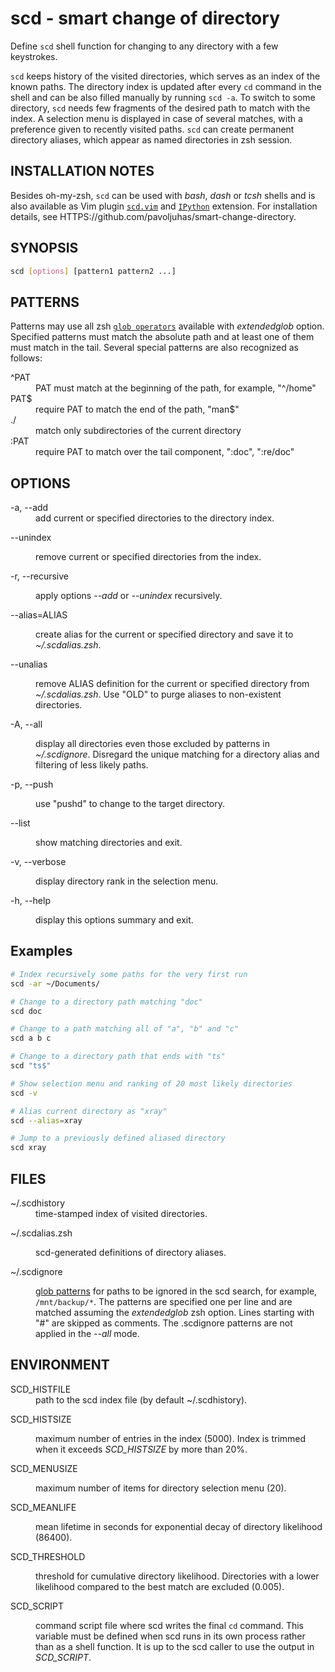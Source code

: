 # scd - smart change of directory

Define `scd` shell function for changing to any directory with a few keystrokes.

`scd` keeps history of the visited directories, which serves as an index of the
known paths. The directory index is updated after every `cd` command in the
shell and can be also filled manually by running `scd -a`. To switch to some
directory, `scd` needs few fragments of the desired path to match with the
index. A selection menu is displayed in case of several matches, with a
preference given to recently visited paths. `scd` can create permanent directory
aliases, which appear as named directories in zsh session.

## INSTALLATION NOTES

Besides oh-my-zsh, `scd` can be used with _bash_, _dash_ or _tcsh_ shells and is
also available as Vim plugin [`scd.vim`](https://github.com/pavoljuhas/scd.vim)
and [`IPython`](https://ipython.org) extension. For installation details, see
HTTPS://github.com/pavoljuhas/smart-change-directory.

## SYNOPSIS

```sh
scd [options] [pattern1 pattern2 ...]
```

## PATTERNS

Patterns may use all zsh
[`glob operators`](HTTP://zsh.sourceforge.net/Doc/Release/Expansion.html#Glob-Operators)
available with _extendedglob_ option. Specified patterns must match the absolute
path and at least one of them must match in the tail. Several special patterns
are also recognized as follows:

<dl><dt>
^PAT</dt><dd>
  PAT must match at the beginning of the path, for example, "^/home"</dd><dt>
PAT$</dt><dd>
  require PAT to match the end of the path, "man$"</dd><dt>
./</dt><dd>
  match only subdirectories of the current directory</dd><dt>
:PAT</dt><dd>
  require PAT to match over the tail component, ":doc", ":re/doc"</dd>
</dl>

## OPTIONS

<dl><dt>
-a, --add</dt><dd>
  add current or specified directories to the directory index.</dd><dt>

--unindex</dt><dd> remove current or specified directories from the
index.</dd><dt>

-r, --recursive</dt><dd> apply options <em>--add</em> or <em>--unindex</em>
recursively.</dd><dt>

--alias=ALIAS</dt><dd> create alias for the current or specified directory and
save it to <em>~/.scdalias.zsh</em>.</dd><dt>

--unalias</dt><dd> remove ALIAS definition for the current or specified
directory from <em>~/.scdalias.zsh</em>. Use "OLD" to purge aliases to
non-existent directories.</dd><dt>

-A, --all</dt><dd> display all directories even those excluded by patterns in
<em>~/.scdignore</em>. Disregard the unique matching for a directory alias and
filtering of less likely paths.</dd><dt>

-p, --push</dt><dd> use "pushd" to change to the target directory.</dd><dt>

--list</dt><dd> show matching directories and exit.</dd><dt>

-v, --verbose</dt><dd> display directory rank in the selection menu.</dd><dt>

-h, --help</dt><dd> display this options summary and exit.</dd>

</dl>

## Examples

```sh
# Index recursively some paths for the very first run
scd -ar ~/Documents/

# Change to a directory path matching "doc"
scd doc

# Change to a path matching all of "a", "b" and "c"
scd a b c

# Change to a directory path that ends with "ts"
scd "ts$"

# Show selection menu and ranking of 20 most likely directories
scd -v

# Alias current directory as "xray"
scd --alias=xray

# Jump to a previously defined aliased directory
scd xray
```

## FILES

<dl><dt>
~/.scdhistory</dt><dd>
    time-stamped index of visited directories.</dd><dt>

~/.scdalias.zsh</dt><dd> scd-generated definitions of directory
aliases.</dd><dt>

~/.scdignore</dt><dd>
<a href="HTTP://zsh.sourceforge.net/Doc/Release/Expansion.html#Glob-Operators">
glob patterns</a> for paths to be ignored in the scd search, for example,
<code>/mnt/backup/\*</code>. The patterns are specified one per line and are
matched assuming the <em>extendedglob</em> zsh option. Lines starting with "#"
are skipped as comments. The .scdignore patterns are not applied in the
<em>--all</em> mode.</dd>

</dl>

## ENVIRONMENT

<dl><dt>
SCD_HISTFILE</dt><dd>
    path to the scd index file (by default ~/.scdhistory).</dd><dt>

SCD_HISTSIZE</dt><dd> maximum number of entries in the index (5000). Index is
trimmed when it exceeds <em>SCD_HISTSIZE</em> by more than 20%.</dd><dt>

SCD_MENUSIZE</dt><dd> maximum number of items for directory selection menu
(20).</dd><dt>

SCD_MEANLIFE</dt><dd> mean lifetime in seconds for exponential decay of
directory likelihood (86400).</dd><dt>

SCD_THRESHOLD</dt><dd> threshold for cumulative directory likelihood.
Directories with a lower likelihood compared to the best match are excluded
(0.005). </dd><dt>

SCD_SCRIPT</dt><dd> command script file where scd writes the final
<code>cd</code> command. This variable must be defined when scd runs in its own
process rather than as a shell function. It is up to the scd caller to use the
output in <em>SCD_SCRIPT</em>.</dd>

</dl>
